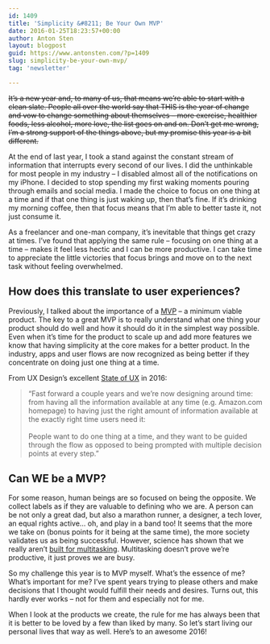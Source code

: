 ```yaml
---
id: 1409
title: 'Simplicity &#8211; Be Your Own MVP'
date: 2016-01-25T18:23:57+00:00
author: Anton Sten
layout: blogpost
guid: https://www.antonsten.com/?p=1409
slug: simplicity-be-your-own-mvp/
tag: 'newsletter'

---
```

~~It’s a new year and, to many of us, that means we’re able to start with a clean slate. People all over the world say that THIS is the year of change and vow to change something about themselves &#8211; more exercise, healthier foods, less alcohol, more love, the list goes on and on. Don’t get me wrong, I’m a strong support of the things above, but my promise this year is a bit different.~~

At the end of last year, I took a stand against the constant stream of information that interrupts every second of our lives. I did the unthinkable for most people in my industry &#8211; I disabled almost all of the notifications on my iPhone. I decided to stop spending my first waking moments pouring through emails and social media. I made the choice to focus on one thing at a time and if that one thing is just waking up, then that’s fine. If it’s drinking my morning coffee, then that focus means that I’m able to better taste it, not just consume it.

As a freelancer and one-man company, it’s inevitable that things get crazy at times. I’ve found that applying the same rule &#8211; focusing on one thing at a time &#8211; makes it feel less hectic and I can be more productive. I can take time to appreciate the little victories that focus brings and move on to the next task without feeling overwhelmed.

## How does this translate to user experiences?

Previously, I talked about the importance of a [MVP](https://www.antonsten.com/mvp-is-your-product-really-minimum-and-viable/) &#8211; a minimum viable product. The key to a great MVP is to really understand what one thing your product should do well and how it should do it in the simplest way possible. Even when it’s time for the product to scale up and add more features we know that having simplicity at the core makes for a better product. In the industry, apps and user flows are now recognized as being better if they concentrate on doing just one thing at a time.

From UX Design’s excellent <a href="http://uxdesign.cc/ux-trends-2015-2016" target="_blank">State of UX</a> in 2016:

> “Fast forward a couple years and we&#8217;re now designing around time: from having all the information available at any time (e.g. Amazon.com homepage) to having just the right amount of information available at the exactly right time users need it:
<br><br>
People want to do one thing at a time, and they want to be guided through the flow as opposed to being prompted with multiple decision points at every step.”

## Can WE be a MVP?

For some reason, human beings are so focused on being the opposite. We collect labels as if they are valuable to defining who we are. A person can be not only a great dad, but also a marathon runner, a designer, a tech lover, an equal rights active… oh, and play in a band too! It seems that the more we take on (bonus points for it being at the same time), the more society validates us as being successful. However, science has shown that we really aren’t <a href="http://qz.com/544148/busy-people-are-actually-not-that-productive/" target="_blank">built for multitasking</a>. Multitasking doesn’t prove we’re productive, it just proves we are busy.

So my challenge this year is to MVP myself. What’s the essence of me? What’s important for me? I’ve spent years trying to please others and make decisions that I thought would fulfill their needs and desires. Turns out, this hardly ever works &#8211; not for them and especially not for me.

When I look at the products we create, the rule for me has always been that it is better to be loved by a few than liked by many. So let’s start living our personal lives that way as well. Here’s to an awesome 2016!
